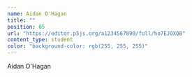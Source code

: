 ```yaml
---
name: Aidan O'Hagan
title: ""
position: 05
url: "https://editor.p5js.org/a1234567890/full/ho7EJOXQB"
content_type: student
color: "background-color: rgb(255, 255, 255)"
---
```


Aidan O'Hagan
